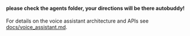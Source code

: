 #### **please check the agents folder, your directions will be there autobuddy!** ###

For details on the voice assistant architecture and APIs see
[docs/voice_assistant.md](docs/voice_assistant.md).
